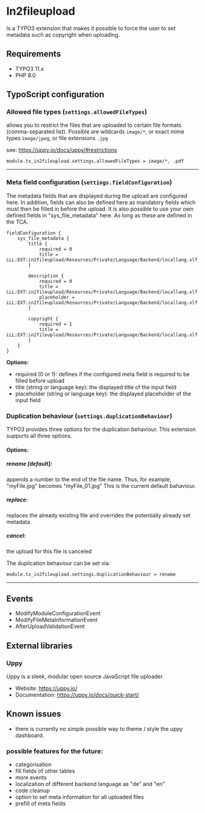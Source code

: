 # In2fileupload

Is a TYPO3 extension that makes it possible to force the user to set metadata such as copyright when uploading.

## Requirements

* TYPO3 11.x
* PHP 8.0

## TypoScript configuration

### Allowed file types (`settings.allowedFileTypes`)

allows you to restrict the files that are uploaded to certain file formats (comma-separated list).
Possible are wildcards `image/*`, or exact mime types `image/jpeg`, or file extensions `.jpg`

see: https://uppy.io/docs/uppy/#restrictions

```typo3_typoscript
module.tx_in2fileupload.settings.allowedFileTypes = image/*, .pdf
```

____

### Meta field configuration (`settings.fieldConfiguration`)

The metadata fields that are displayed during the upload are configured here.
In addition, fields can also be defined here as mandatory fields which must then be filled in before the upload.
It is also possible to use your own defined fields in "sys_file_metadata" here. As long as these are defined in the TCA.

```typo3_typoscript
fieldConfiguration {
    sys_file_metadata {
        title {
            required = 0
            title = LLL:EXT:in2fileupload/Resources/Private/Language/Backend/locallang.xlf:title
        }

        description {
            required = 0
            title = LLL:EXT:in2fileupload/Resources/Private/Language/Backend/locallang.xlf:description
            placeholder = LLL:EXT:in2fileupload/Resources/Private/Language/Backend/locallang.xlf:description.placeholder
        }

        copyright {
            required = 1
            title = LLL:EXT:in2fileupload/Resources/Private/Language/Backend/locallang.xlf:copyright
        }
    }
}
```
**Options:**

* required (0 or 1): defines if the configured meta field is required to be filled before upload
* title (string or language key): the displayed title of the input field 
* placeholder (string or language key): the displayed placeholder of the input field


### Duplication behaviour (`settings.duplicationBehaviour`)

TYPO3 provides three options for the duplication behaviour.
This extension supports all three options.

#### Options:

##### rename [default]:

appends a number to the end of the file name. Thus, for example, "myFile.jpg" becomes "myFile_01.jpg"
This is the current default bahaviour.

##### replace:

replaces the already existing file and overrides the potentially already set metadata

##### cancel:

the upload for this file is canceled

The duplication behaviour can be set via:

```typo3_typoscript
module.tx_in2fileupload.settings.duplicationBehaviour = rename
```

____

## Events

* ModifyModuleConfigurationEvent
* ModifyFileMetaInformationEvent
* AfterUploadValidationEvent

## External libraries

### Uppy

Uppy is a sleek, modular open source JavaScript file uploader.

- Website: https://uppy.io/
- Documentation: https://uppy.io/docs/quick-start/

## Known issues

- there is currently no simple possible way to theme / style the uppy dashboard.

### possible features for the future:

- categorisation
- fill fields of other tables
- more events
- localization of different backend language as "de" and "en"
- code cleanup
- option to set meta information for all uploaded files
- prefill of meta fields
